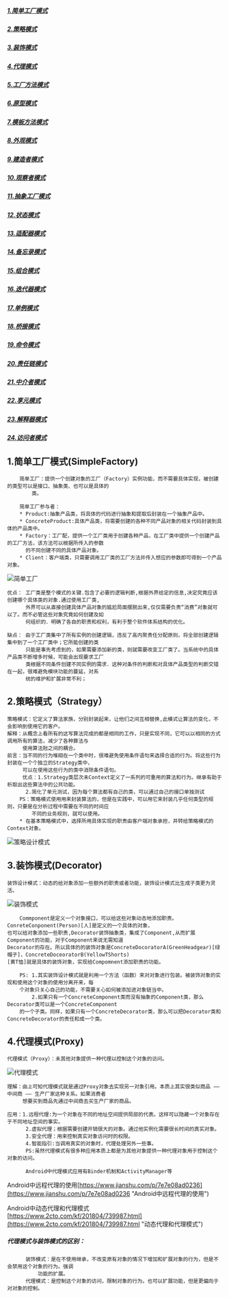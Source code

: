 ##### [1.简单工厂模式](#1.简单工厂模式)
##### [2.策略模式](#1.简单工厂模式)
##### [3.装饰模式](#3.装饰模式)
##### [4.代理模式](#4.代理模式)

##### [5.工厂方法模式](https://github.com/huangruqi88/DesighModeSample/blob/master/pattern2.md)
##### [6.原型模式](https://github.com/huangruqi88/DesighModeSample/blob/master/pattern2.md)
##### [7.模板方法模式](https://github.com/huangruqi88/DesighModeSample/blob/master/pattern2.md)
##### [8.外观模式](https://github.com/huangruqi88/DesighModeSample/blob/master/pattern2.md)

##### [9.建造者模式](https://github.com/huangruqi88/DesighModeSample/blob/master/pattern3.md)
##### [10.观察者模式](https://github.com/huangruqi88/DesighModeSample/blob/master/pattern3.md)
##### [11.抽象工厂模式](https://github.com/huangruqi88/DesighModeSample/blob/master/pattern3.md)
##### [12.状态模式](https://github.com/huangruqi88/DesighModeSample/blob/master/pattern3.md)

##### [13.适配器模式](https://github.com/huangruqi88/DesighModeSample/blob/master/pattern4.md)
##### [14.备忘录模式](https://github.com/huangruqi88/DesighModeSample/blob/master/pattern4.md)
##### [15.组合模式](https://github.com/huangruqi88/DesighModeSample/blob/master/pattern4.md)
##### [16.迭代器模式](https://github.com/huangruqi88/DesighModeSample/blob/master/pattern4.md)

##### [17.单例模式](https://github.com/huangruqi88/DesighModeSample/blob/master/pattern5.md)
##### [18.桥接模式](https://github.com/huangruqi88/DesighModeSample/blob/master/pattern5.md)
##### [19.命令模式](https://github.com/huangruqi88/DesighModeSample/blob/master/pattern5.md)
##### [20.责任链模式](https://github.com/huangruqi88/DesighModeSample/blob/master/pattern5.md)

##### [21.中介者模式](https://github.com/huangruqi88/DesighModeSample/blob/master/pattern6.md)
##### [22.享元模式](https://github.com/huangruqi88/DesighModeSample/blob/master/pattern6.md)
##### [23.解释器模式](https://github.com/huangruqi88/DesighModeSample/blob/master/pattern6.md)
##### [24.访问者模式](https://github.com/huangruqi88/DesighModeSample/blob/master/pattern6.md)

<div id="1.简单工厂模式"></div>

## 1.简单工厂模式(SimpleFactory)


		简单工厂：提供一个创建对象的工厂（Factory）实例功能，而不需要具体实现，被创建的类型可以是接口、抽象类、也可以是具体的
			类。

		简单工厂参与者：
		* Product:抽象产品类，将具体的代码进行抽象和提取后封装在一个抽象产品中。
		* ConcreteProduct:具体产品类，将需要创建的各种不同产品对象的相关代码封装到具体的产品类中。
		* Factory：工厂配，提供一个工厂类用于创建各种产品，在工厂类中提供一个创建产品的工厂方法，该方法可以根据所传入的参数
		  的不同创建不同的具体产品对象。
		* Client：客户端类，只需要调用工厂类的工厂方法并传入想应的参数即可得到一个产品对象。
	
![简单工厂](https://i.imgur.com/66Fu5Yu.png)

	优点： 工厂类是整个模式的关键.包含了必要的逻辑判断,根据外界给定的信息,决定究竟应该创建哪个具体类的对象.通过使用工厂类,
	      外界可以从直接创建具体产品对象的尴尬局面摆脱出来,仅仅需要负责“消费”对象就可以了。而不必管这些对象究竟如何创建及如
	      何组织的．明确了各自的职责和权利，有利于整个软件体系结构的优化。

	缺点： 由于工厂类集中了所有实例的创建逻辑，违反了高内聚责任分配原则，将全部创建逻辑集中到了一个工厂类中；它所能创建的类
	      只能是事先考虑到的，如果需要添加新的类，则就需要改变工厂类了。当系统中的具体产品类不断增多时候，可能会出现要求工厂
	      类根据不同条件创建不同实例的需求．这种对条件的判断和对具体产品类型的判断交错在一起，很难避免模块功能的蔓延，对系
	      统的维护和扩展非常不利；

<div id="2.策略模式"></div>

## 2.策略模式（Strategy）


	策略模式：它定义了算法家族，分别封装起来，让他们之间互相替换,此模式让算法的变化，不会影响到使用它的客户。
	解释：从概念上看所有的这写算法完成的都是相同的工作，只是实现不同，它可以以相同的方式调用所有的算法，减少了各种算法与
	     使用算法尅之间的耦合。
	前言：当不同的行为堆砌在一个类中时，很难避免使用条件语句来选择合适的行为。将这些行为封装在一个个独立的Strategy类中，
	     可以在使用这些行为的类中消除条件语句。
	     优点：1.Strategy类层次未Context定义了一系列的可重用的算法和行为。继承有助于析取出这些算法中的公共功能。
		  2.简化了单元测试，因为每个算法都有自己的类，可以通过自己的接口单独测试
		PS：策略模式使用用来封装算法的，但是在实践中，可以用它来封装几乎任何类型的规则，只要是在分析过程中需要在不同的时间应
		    不同的业务规则，就可以使用。
		* 在基本策略模式中，选择所用具体实现的职责由客户端对象承担，并转给策略模式的Context对象。
![策略设计模式](https://i.imgur.com/BSU5jD8.png)

<div id="3.装饰模式"></div>

## 3.装饰模式(Decorator)


	装饰设计模式：动态的给对象添加一些额外的职责或者功能，装饰设计模式比生成子类更为灵活。


![装饰模式](https://i.imgur.com/sTdgLI3.png)

		Commponent是定义一个对象接口，可以给这些对象动态地添加职责。ConreteConponent(Person)[人]是定义的一个具体的对象，
	也可以给对象添加一些职责,Decorator装饰抽象类，集成了Component,从而扩展Component的功能，对于Component来说无需知道
	Decorator的存在。所以具体的的装饰对象是ConcreteDocoratorA(GreenHeadgear)[绿帽子]，ConcreteDoceoratorB(YellowTShorts)
	[黄T恤]就是具体的装饰对象，实现给Compomnent添加职责的功能。
	
		PS: 1.其实装饰设计模式就是利用一个方法（函数）来对对象进行包装。被装饰对象的实现和使用这个对象的使用分离开来，每
		个对象只关心自己的功能，不需要关心如何被添加进对象链当中。
		    2.如果只有一个ConcreteComponent类而没有抽象的Component类，那么Decorator类可以是一个ConcreteComponent
		的一个子类。同样，如果只有一个ConcreteDecorator类，那么可以把Decorator类和ConcreteDecorator的责任和成一个类。

<div id="4.代理模式"></div>

## 4.代理模式(Proxy)


	代理模式（Proxy）：未其他对象提供一种代理以控制这个对象的访问。

![代理模式](https://i.imgur.com/TsRnPPe.png)

	理解：由上可知代理模式就是通过Proxy对象去实现另一对象引用。本质上其实很类似商品 —— 中间商 —— 生产厂家这种关系。如果消费者
	     想要买到商品先通过中间商去买生产厂家的商品。
	
	应用：1.远程代理:为一个对象在不同的地址空间提供局部的代表。这样可以隐藏一个对象存在于不同地址空间的事实。
	      2.虚拟代理；根据需要创建开销很大的对象。通过他实例化需要很长时间的真实对象。
	      3.安全代理：用来控制真实对象访问时的权限。
	      4.智能指引:当调用真实的对象时，代理处理另外一些事。
	      PS:虽然代理模式有很多种应用本质上都是为其他对象提供一种代理对象用于控制这个对象的访问。
		
	      Android中代理模式应用有Binder机制和ActivityManager等

   Android中远程代理的使用[https://www.jianshu.com/p/7e7e08ad0236](https://www.jianshu.com/p/7e7e08ad0236 "Android中远程代理的使用")

   Android中动态代理和代理模式[https://www.2cto.com/kf/201804/739987.html](https://www.2cto.com/kf/201804/739987.html "动态代理和代理模式")
	

#####	代理模式与装饰模式的区别：
	      装饰模式：是在不使用继承，不改变原有对象的情况下增加和扩展对象的行为，但是不会禁用这个对象的行为。强调
	          功能的扩展。
	      代理模式：是控制这个对象的访问，限制对象的行为。也可以扩展功能，但是更偏向于对对象的控制。
